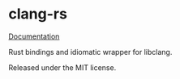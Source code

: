 clang-rs
========

[Documentation](https://kylemayes.github.io/clang-rs/clang)

Rust bindings and idiomatic wrapper for libclang.

Released under the MIT license.
